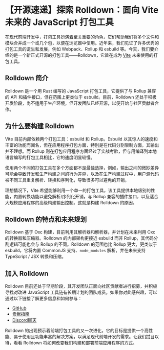 # 【开源速递】探索 Rolldown：面向 Vite 未来的 JavaScript 打包工具

在现代前端开发中，打包工具扮演着至关重要的角色，它们帮助我们将多个文件和模块合并成一个或几个包，以便在浏览器中使用。近年来，我们见证了许多优秀的打包工具的诞生和发展，例如 Webpack、Rollup 和 esbuild 等。今天，我们要介绍的是一个新正式开源的打包工具——Rolldown，它旨在成为 [Vite](https://vitejs.dev/) 未来使用的打包工具。

## Rolldown 简介


Rolldown 是一个用 Rust 编写的 JavaScript 打包工具，它提供了与 Rollup 兼容的 API 和插件接口，但在范围上更类似于 esbuild。目前，Rolldown 还处于积极开发阶段，尚不适用于生产环境，但开发团队已经开源，以便开始与社区贡献者合作。

## 为什么要构建 Rolldown

Vite 目前内部依赖两个打包工具：esbuild 和 Rollup。Esbuild 以其惊人的速度和丰富的功能而闻名，但在应用程序打包方面，特别是在代码分割限制方面，其输出并不理想。而 Rollup 则在打包应用程序方面经过了实战考验，但与用编译到本地语言编写的打包工具相比，它的速度明显较慢。

使用两个不同的打包工具在多个方面都不是最佳选择，例如，输出之间的微妙差异可能会导致开发和生产构建之间的行为差异，以及在生产构建过程中，用户源代码被不同工具重复解析、转换和序列化，导致很多可以避免的开销。

理想情况下，Vite 希望能够利用一个单一的打包工具，该工具提供本地级别的性能，内置转换功能以避免解析/序列化开销，与 Rollup 兼容的插件接口，以及适合大规模应用程序的高级构建输出控制。这就是构建 Rolldown 的原因。

## Rolldown 的特点和未来规划

Rolldown 基于 Oxc 构建，目前利用其解析器和解析器，并计划在未来利用 Oxc 的转换器和压缩器。Rolldown 的内部架构更接近 esbuild 而非 Rollup，其代码分割逻辑可能也会与 Rollup 的不同。Rolldown 的范围也比 Rollup 更大，更类似于 esbuild，它将内置 CommonJS 支持、`node_modules` 解析，并在未来支持 TypeScript / JSX 转换和压缩。

## 加入 Rolldown

Rolldown 目前还处于早期阶段，其开发团队正面向社区贡献者进行招募，并积极寻找对改进 JavaScript 工具链有长期计划的团队成员。如果你对此感兴趣，可以通过以下链接了解更多信息和如何参与：

- [GitHub](https://github.com/rolldown/rolldown)
- [贡献指南](https://rolldown.rs/contrib-guide/)
- [Discord聊天](https://chat.rolldown.rs/)

Rolldown 的出现预示着前端打包工具的又一次进化，它的目标是提供一个高性能、易于使用且功能丰富的解决方案，以满足现代前端开发的需求。让我们拭目以待，看看 Rolldown 将如何改变我们构建和部署前端应用程序的方式。
